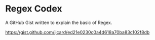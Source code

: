 # Regex Codex

A GitHub Gist written to explain the basic of Regex.  

https://gist.github.com/jicard/ed21e0230c0a4d618a70ba83c102f8db

